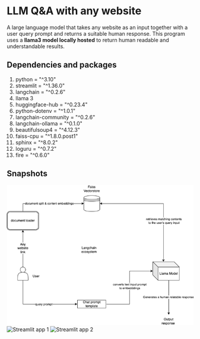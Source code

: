 # LLM Q&A with any website  

A large language model that takes any website as an input together with a user query prompt and returns a suitable human response. This program uses a **llama3 model locally hosted** to return human readable and understandable results.  

## Dependencies and packages  

1. python = "^3.10"
2. streamlit = "^1.36.0"
3. langchain = "^0.2.6"
4. llama 3
5. huggingface-hub = "^0.23.4"
6. python-dotenv = "^1.0.1"
7. langchain-community = "^0.2.6"
8. langchain-ollama = "^0.1.0"
9. beautifulsoup4 = "^4.12.3"
10. faiss-cpu = "^1.8.0.post1"
11. sphinx = "^8.0.2"
12. loguru = "^0.7.2"
13. fire = "^0.6.0"

## Snapshots

![Q&A app schema](<LangSmith Question & Answer.drawio.png>)
![Streamlit app 1](<Screenshot 2024-08-23 at 11.49.52 pm.png>)
![Streamlit app 2](<Screenshot 2024-08-23 at 11.49.59 pm.png>)
